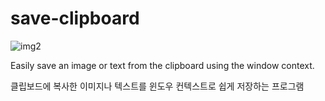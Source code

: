 # save-clipboard

![img2](https://user-images.githubusercontent.com/47706364/223698044-3c0c8f2b-2062-4151-9b14-04c7c9340b5b.gif)

Easily save an image or text from the clipboard using the window context.

클립보드에 복사한 이미지나 텍스트를 윈도우 컨텍스트로 쉽게 저장하는 프로그램